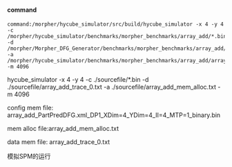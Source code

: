 #### command

```
command:/morpher/hycube_simulator/src/build/hycube_simulator -x 4 -y 4 -c /morpher/hycube_simulator/benchmarks/morpher_benchmarks/array_add/*.bin -d /morpher/Morpher_DFG_Generator/benchmarks/morpher_benchmarks/array_add/memtraces/array_add_trace_0.txt -a /morpher/hycube_simulator/benchmarks/morpher_benchmarks/array_add/array_add_mem_alloc.txt -m 4096
```
hycube_simulator -x 4 -y 4  -c ./sourcefile/*.bin  -d ./sourcefile/array_add_trace_0.txt -a ./sourcefile/array_add_mem_alloc.txt -m 4096

config mem file: array_add_PartPredDFG.xml_DP1_XDim=4_YDim=4_II=4_MTP=1_binary.bin

mem alloc file:array_add_mem_alloc.txt

data mem file: array_add_trace_0.txt



模拟SPM的运行